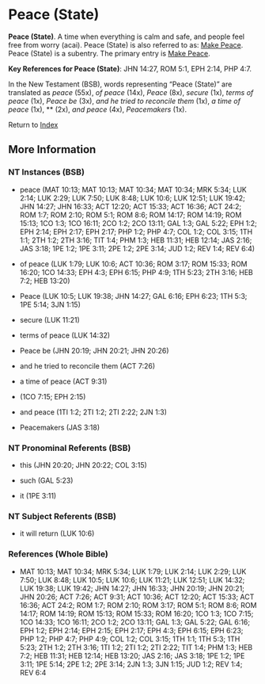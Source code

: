 # Peace (State)
**Peace (State)**. 
A time when everything is calm and safe, and people feel free from worry (acai). 
Peace (State) is also referred to as: 
[Make Peace](Peace.md). 
Peace (State) is a subentry. The primary entry is 
[Make Peace](Peace.md). 


**Key References for Peace (State)**: 
JHN 14:27, ROM 5:1, EPH 2:14, PHP 4:7. 




In the New Testament (BSB), words representing “Peace (State)” are translated as 
*peace* (55x), *of peace* (14x), *Peace* (8x), *secure* (1x), *terms of peace* (1x), *Peace be* (3x), *and he tried to reconcile them* (1x), *a time of peace* (1x), ** (2x), *and peace* (4x), *Peacemakers* (1x). 


Return to [Index](00-Index.md)

## More Information

### NT Instances (BSB)

* peace (MAT 10:13; MAT 10:13; MAT 10:34; MAT 10:34; MRK 5:34; LUK 2:14; LUK 2:29; LUK 7:50; LUK 8:48; LUK 10:6; LUK 12:51; LUK 19:42; JHN 14:27; JHN 16:33; ACT 12:20; ACT 15:33; ACT 16:36; ACT 24:2; ROM 1:7; ROM 2:10; ROM 5:1; ROM 8:6; ROM 14:17; ROM 14:19; ROM 15:13; 1CO 1:3; 1CO 16:11; 2CO 1:2; 2CO 13:11; GAL 1:3; GAL 5:22; EPH 1:2; EPH 2:14; EPH 2:17; EPH 2:17; PHP 1:2; PHP 4:7; COL 1:2; COL 3:15; 1TH 1:1; 2TH 1:2; 2TH 3:16; TIT 1:4; PHM 1:3; HEB 11:31; HEB 12:14; JAS 2:16; JAS 3:18; 1PE 1:2; 1PE 3:11; 2PE 1:2; 2PE 3:14; JUD 1:2; REV 1:4; REV 6:4)

* of peace (LUK 1:79; LUK 10:6; ACT 10:36; ROM 3:17; ROM 15:33; ROM 16:20; 1CO 14:33; EPH 4:3; EPH 6:15; PHP 4:9; 1TH 5:23; 2TH 3:16; HEB 7:2; HEB 13:20)

* Peace (LUK 10:5; LUK 19:38; JHN 14:27; GAL 6:16; EPH 6:23; 1TH 5:3; 1PE 5:14; 3JN 1:15)

* secure (LUK 11:21)

* terms of peace (LUK 14:32)

* Peace be (JHN 20:19; JHN 20:21; JHN 20:26)

* and he tried to reconcile them (ACT 7:26)

* a time of peace (ACT 9:31)

*  (1CO 7:15; EPH 2:15)

* and peace (1TI 1:2; 2TI 1:2; 2TI 2:22; 2JN 1:3)

* Peacemakers (JAS 3:18)



### NT Pronominal Referents (BSB)

* this (JHN 20:20; JHN 20:22; COL 3:15)

* such (GAL 5:23)

* it (1PE 3:11)



### NT Subject Referents (BSB)

* it will return (LUK 10:6)



### References (Whole Bible)

* MAT 10:13; MAT 10:34; MRK 5:34; LUK 1:79; LUK 2:14; LUK 2:29; LUK 7:50; LUK 8:48; LUK 10:5; LUK 10:6; LUK 11:21; LUK 12:51; LUK 14:32; LUK 19:38; LUK 19:42; JHN 14:27; JHN 16:33; JHN 20:19; JHN 20:21; JHN 20:26; ACT 7:26; ACT 9:31; ACT 10:36; ACT 12:20; ACT 15:33; ACT 16:36; ACT 24:2; ROM 1:7; ROM 2:10; ROM 3:17; ROM 5:1; ROM 8:6; ROM 14:17; ROM 14:19; ROM 15:13; ROM 15:33; ROM 16:20; 1CO 1:3; 1CO 7:15; 1CO 14:33; 1CO 16:11; 2CO 1:2; 2CO 13:11; GAL 1:3; GAL 5:22; GAL 6:16; EPH 1:2; EPH 2:14; EPH 2:15; EPH 2:17; EPH 4:3; EPH 6:15; EPH 6:23; PHP 1:2; PHP 4:7; PHP 4:9; COL 1:2; COL 3:15; 1TH 1:1; 1TH 5:3; 1TH 5:23; 2TH 1:2; 2TH 3:16; 1TI 1:2; 2TI 1:2; 2TI 2:22; TIT 1:4; PHM 1:3; HEB 7:2; HEB 11:31; HEB 12:14; HEB 13:20; JAS 2:16; JAS 3:18; 1PE 1:2; 1PE 3:11; 1PE 5:14; 2PE 1:2; 2PE 3:14; 2JN 1:3; 3JN 1:15; JUD 1:2; REV 1:4; REV 6:4



